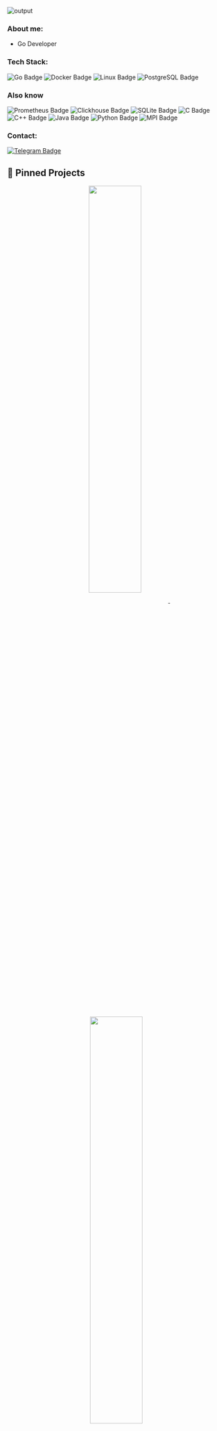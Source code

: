 ![output](https://github.com/user-attachments/assets/5baee52c-e8f0-4291-ac0d-0f98e7070d46)

### About me:

- Go Developer


### Tech Stack:

![Go Badge](https://img.shields.io/badge/-Go-00ADD8?style=for-the-badge&logo=go&logoColor=white)
![Docker Badge](https://img.shields.io/badge/-Docker-2496ED?style=for-the-badge&logo=docker&logoColor=white)
![Linux Badge](https://img.shields.io/badge/-Linux-FCC624?style=for-the-badge&logo=linux&logoColor=black)
![PostgreSQL Badge](https://img.shields.io/badge/-PostgreSQL-336791?style=for-the-badge&logo=postgresql&logoColor=white)

### Also know

![Prometheus Badge](https://img.shields.io/badge/-Prometheus-E6522C?style=for-the-badge&logo=prometheus&logoColor=white)
![Clickhouse Badge](https://img.shields.io/badge/-Clickhouse-141413?style=for-the-badge&logo=clickhouse&logoColor=F8F877)
![SQLite Badge](https://img.shields.io/badge/-SQLite-003B57?style=for-the-badge&logo=sqlite&logoColor=white)
![C Badge](https://img.shields.io/badge/-C-A8B9CC?style=for-the-badge&logo=c&logoColor=white)
![C++ Badge](https://img.shields.io/badge/-C++-00599C?style=for-the-badge&logo=c%2B%2B&logoColor=white)
![Java Badge](https://img.shields.io/badge/-Java-007396?style=for-the-badge&logo=java&logoColor=white)
![Python Badge](https://img.shields.io/badge/-Python-3776AB?style=for-the-badge&logo=python&logoColor=white)
![MPI Badge](https://img.shields.io/badge/-MPI-FF9900?style=for-the-badge)

### Contact:

[![Telegram Badge](https://img.shields.io/badge/-Telegram-0088cc?style=for-the-badge&logo=Telegram&logoColor=white)](https://t.me/uuidf)


## 📌 Pinned Projects

<div align="center">
    <a href="https://github.com/wrongjunior/practical-networking">
        <img width='49%' align="center" src="https://github-readme-stats.vercel.app/api/pin/?username=wrongjunior&repo=practical-networking&border_color=EE4779&bg_color=0D1117&title_color=C9D1D9&text_color=8B949E&icon_color=00BAE9" />
    </a>
    <span>&nbsp;</span>
    <a href="https://github.com/wrongjunior/gh-checker">
        <img width='49%' align="center" src="https://github-readme-stats.vercel.app/api/pin/?username=wrongjunior&repo=gh-checker&border_color=00BAE9&bg_color=0D1117&title_color=C9D1D9&text_color=8B949E&icon_color=EE4779" />
    </a>
</div>
<p> </p>
<div align="center">
    <a href="https://github.com/wrongjunior/LitTime">
        <img width='49%' align="center" src="https://github-readme-stats.vercel.app/api/pin/?username=wrongjunior&repo=LitTime&border_color=00BAE9&bg_color=0D1117&title_color=C9D1D9&text_color=8B949E&icon_color=EE4779" />
    </a>
    <span>&nbsp;</span>
    <a href="https://github.com/wrongjunior/dirTree">
        <img width='49%' align="center" src="https://github-readme-stats.vercel.app/api/pin/?username=wrongjunior&repo=dirTree&border_color=EE4779&bg_color=0D1117&title_color=C9D1D9&text_color=8B949E&icon_color=00BAE9" />
    </a>
</div>
<p> </p>
<div align="center">
    <a href="https://github.com/wrongjunior/ltm-api">
        <img width='49%' align="center" src="https://github-readme-stats.vercel.app/api/pin/?username=wrongjunior&repo=ltm-api&border_color=EE4779&bg_color=0D1117&title_color=C9D1D9&text_color=8B949E&icon_color=00BAE9" />
    </a>
    <span>&nbsp;</span>
    <a href="https://github.com/wrongjunior/ltm-front">
        <img width='49%' align="center" src="https://github-readme-stats.vercel.app/api/pin/?username=wrongjunior&repo=ltm-front&border_color=00BAE9&bg_color=0D1117&title_color=C9D1D9&text_color=8B949E&icon_color=EE4779" />
    </a>
</div>

